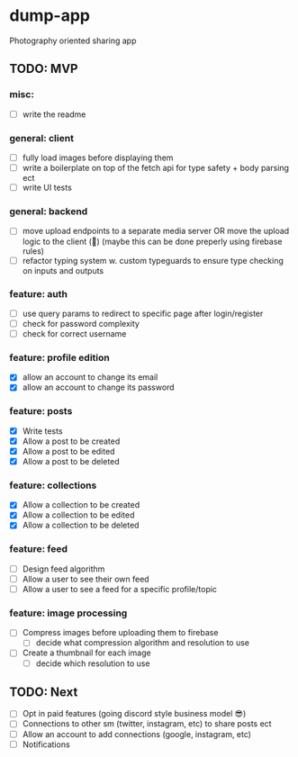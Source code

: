 # dump-app

Photography oriented sharing app

## TODO: MVP

### misc:

- [ ] write the readme

### general: client

- [ ] fully load images before displaying them
- [ ] write a boilerplate on top of the fetch api for type safety + body parsing ect
- [ ] write UI tests

### general: backend

- [ ] move upload endpoints to a separate media server
      OR move the upload logic to the client (🤮) (maybe this can be done preperly using firebase rules)
- [ ] refactor typing system w. custom typeguards to ensure type checking on inputs and outputs

### feature: auth

- [ ] use query params to redirect to specific page after login/register
- [ ] check for password complexity
- [ ] check for correct username

### feature: profile edition

- [x] allow an account to change its email
- [x] allow an account to change its password

### feature: posts

- [x] Write tests
- [x] Allow a post to be created
- [x] Allow a post to be edited
- [x] Allow a post to be deleted

### feature: collections

- [x] Allow a collection to be created
- [x] Allow a collection to be edited
- [x] Allow a collection to be deleted

### feature: feed

- [ ] Design feed algorithm
- [ ] Allow a user to see their own feed
- [ ] Allow a user to see a feed for a specific profile/topic

### feature: image processing

- [ ] Compress images before uploading them to firebase
  - [ ] decide what compression algorithm and resolution to use
- [ ] Create a thumbnail for each image
  - [ ] decide which resolution to use

## TODO: Next

- [ ] Opt in paid features (going discord style business model 😎)
- [ ] Connections to other sm (twitter, instagram, etc) to share posts ect
- [ ] Allow an account to add connections (google, instagram, etc)
- [ ] Notifications
